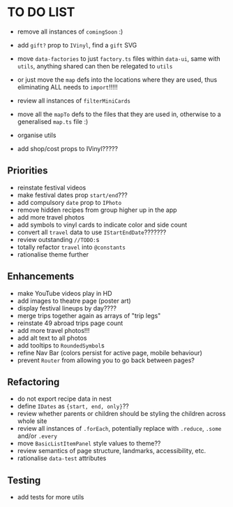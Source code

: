# TO DO LIST

- remove all instances of `comingSoon` :)

- add `gift?` prop to `IVinyl`, find a `gift` SVG

- move `data-factories` to just `factory.ts` files within `data-ui`, same with `utils`, anything shared can then be relegated to `utils`
- or just move the `map` defs into the locations where they are used, thus eliminating ALL needs to `import`!!!!!
- review all instances of `filterMiniCards`
- move all the `mapTo` defs to the files that they are used in, otherwise to a generalised `map.ts` file :)
- organise utils

- add shop/cost props to IVinyl?????

## Priorities

- reinstate festival videos
- make festival dates prop `start/end`???
- add compulsory `date` prop to `IPhoto`
- remove hidden recipes from group higher up in the app
- add more travel photos
- add symbols to vinyl cards to indicate color and side count
- convert all `travel` data to use `IStartEndDate`???????
- review outstanding `//TODO:`s
- totally refactor `travel` into `@constants`
- rationalise theme further

## Enhancements

- make YouTube videos play in HD
- add images to theatre page (poster art)
- display festival lineups by day????
- merge trips together again as arrays of "trip legs"
- reinstate 49 abroad trips page count
- add more travel photos!!!
- add alt text to all photos
- add tooltips to `RoundedSymbol`s
- refine Nav Bar (colors persist for active page, mobile behaviour)
- prevent `Router` from allowing you to go back between pages?

## Refactoring

- do not export recipe data in nest
- define `IDates` as `{start, end, only}`??
- review whether parents or children should be styling the children across whole site
- review all instances of `.forEach`, potentially replace with `.reduce`, `.some` and/or `.every`
- move `BasicListItemPanel` style values to theme??
- review semantics of page structure, landmarks, accessibility, etc.
- rationalise `data-test` attributes

## Testing

- add tests for more utils
